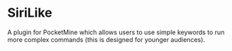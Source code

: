 SiriLike
========

A plugin for PocketMine which allows users to use simple keywords to run more complex commands (this is designed for younger audiences).
